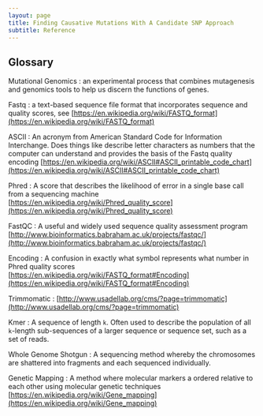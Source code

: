 ```yaml
---
layout: page
title: Finding Causative Mutations With A Candidate SNP Approach
subtitle: Reference
---
```


## Glossary

Mutational Genomics
:	an experimental process that combines mutagenesis and genomics tools to help us discern the functions of genes.

Fastq
:	a text-based sequence file format that incorporates sequence and quality scores, see [https://en.wikipedia.org/wiki/FASTQ_format](https://en.wikipedia.org/wiki/FASTQ_format)

ASCII
:	An acronym from American Standard Code for Information Interchange. Does things like describe letter characters as numbers that the computer can understand and provides the basis of the Fastq quality encoding [https://en.wikipedia.org/wiki/ASCII#ASCII_printable_code_chart](https://en.wikipedia.org/wiki/ASCII#ASCII_printable_code_chart)

Phred
:	A score that describes the likelihood of error in a single base call from a sequencing machine [https://en.wikipedia.org/wiki/Phred_quality_score](https://en.wikipedia.org/wiki/Phred_quality_score)

FastQC
:	A useful and widely used sequence quality assessment program [http://www.bioinformatics.babraham.ac.uk/projects/fastqc/](http://www.bioinformatics.babraham.ac.uk/projects/fastqc/)

Encoding
:	A confusion in exactly what symbol represents what number in Phred quality scores [https://en.wikipedia.org/wiki/FASTQ_format#Encoding](https://en.wikipedia.org/wiki/FASTQ_format#Encoding)

Trimmomatic
:	[http://www.usadellab.org/cms/?page=trimmomatic](http://www.usadellab.org/cms/?page=trimmomatic)

Kmer
:	A sequence of length `k`. Often used to describe the population of all `k`-length sub-sequences of a larger sequence or sequence set, such as a set of reads.

Whole Genome Shotgun
:	A sequencing method whereby the chromosomes are shattered into fragments and each sequenced individually. 

Genetic Mapping
:	A method where molecular markers a ordered relative to each other using molecular genetic techniques [https://en.wikipedia.org/wiki/Gene_mapping](https://en.wikipedia.org/wiki/Gene_mapping)
